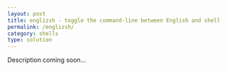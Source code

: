 ```yaml
---
layout: post
title: englizsh - toggle the command-line between English and shell
permalink: /englizsh/
category: shells
type: solution
---
```

Description coming soon...
